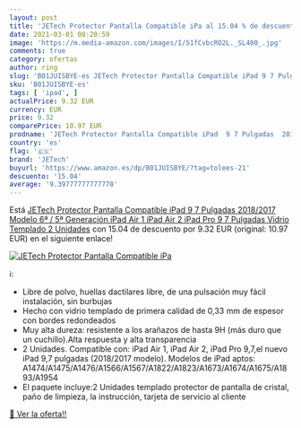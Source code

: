 ```yaml
---
layout: post
title: 'JETech Protector Pantalla Compatible iPa al 15.04 % de descuento'
date: 2021-03-01 00:20:59
image: 'https://m.media-amazon.com/images/I/51fCvbcRO2L._SL400_.jpg'
comments: true
category: ofertas
author: ring
slug: 'B01JUISBYE-es JETech Protector Pantalla Compatible iPad 9 7 Pulgadas...'
sku: 'B01JUISBYE-es'
tags: [ 'ipad', ]
actualPrice: 9.32 EUR
currency: EUR
price: 9.32
comparePrice: 10.97 EUR
prodname: 'JETech Protector Pantalla Compatible iPad  9 7 Pulgadas  2018/2017 Modelo  6ª / 5ª Generación   iPad Air 1  iPad Air 2  iPad Pro 9 7 Pulgadas  Vidrio Templado  2 Unidades'
country: 'es'
flag: '🇪🇸'
brand: 'JETech'
buyurl: 'https://www.amazon.es/dp/B01JUISBYE/?tag=tolees-21'
descuento: '15.04'
average: '9.39777777777778'
---
```


Está [JETech Protector Pantalla Compatible iPad  9 7 Pulgadas  2018/2017 Modelo  6ª / 5ª Generación   iPad Air 1  iPad Air 2  iPad Pro 9 7 Pulgadas  Vidrio Templado  2 Unidades](https://www.amazon.es/dp/B01JUISBYE/?tag=tolees-21) con 15.04 de descuento por 9.32 EUR (original: 10.97 EUR) en el siguiente enlace!

[![JETech Protector Pantalla Compatible iPa](https://m.media-amazon.com/images/I/51fCvbcRO2L._SL400_.jpg)](https://www.amazon.es/dp/B01JUISBYE/?tag=tolees-21)

ℹ️:

- Libre de polvo, huellas dactilares libre, de una pulsación muy fácil instalación, sin burbujas
- Hecho con vidrio templado de primera calidad de 0,33 mm de espesor con bordes redondeados
- Muy alta dureza: resistente a los arañazos de hasta 9H (más duro que un cuchillo).Alta respuesta y alta transparencia
- 2 Unidades. Compatible con: iPad Air 1, iPad Air 2, iPad Pro 9,7,el nuevo iPad 9,7 pulgadas (2018/2017 modelo). Modelos de iPad aptos: A1474/A1475/A1476/A1566/A1567/A1822/A1823/A1673/A1674/A1675/A1893/A1954
- El paquete incluye:2 Unidades templado protector de pantalla de cristal, paño de limpieza, la instrucción, tarjeta de servicio al cliente

[🛒 Ver la oferta!!](https://www.amazon.es/dp/B01JUISBYE/?tag=tolees-21)
